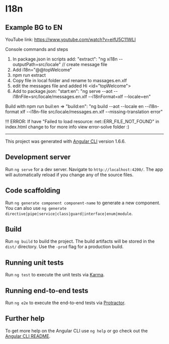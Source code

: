 # I18n

Example BG to EN
-----------------------------------------------------------------------------------

YouTube link: https://www.youtube.com/watch?v=eifU5C11WLI

Console commands and steps

1. In package.json in scripts add: "extract": "ng xi18n --outputPath=src/locale"  // create message file
2. Add i18n="@@topWelcome"
3. npm run extract
4. Copy file in local folder and rename to massages.en.xlf
5. edit the messages file and added  <target> Hi <id="topWelcome"> </target>
6. Add to package.json: "start:en": "ng serve --aot --i18nFile=src/locale/messages.en.xlf --i18nFormat=xlf --locale=en"

Build with npm run buil:en => "build:en": "ng build --aot --locale en --i18n-format xlf --i18n-file src/locale/messages.en.xlf --missing-translation error"

!!! ERROR: If have "Failed to load resource: net::ERR_FILE_NOT_FOUND" in index.html change <base href="/"> to <base href="./"> for more info view error-solve folder :) 


-----------------------------------------------------------------------------------

This project was generated with [Angular CLI](https://github.com/angular/angular-cli) version 1.6.6.

## Development server

Run `ng serve` for a dev server. Navigate to `http://localhost:4200/`. The app will automatically reload if you change any of the source files.

## Code scaffolding

Run `ng generate component component-name` to generate a new component. You can also use `ng generate directive|pipe|service|class|guard|interface|enum|module`.

## Build

Run `ng build` to build the project. The build artifacts will be stored in the `dist/` directory. Use the `-prod` flag for a production build.

## Running unit tests

Run `ng test` to execute the unit tests via [Karma](https://karma-runner.github.io).

## Running end-to-end tests

Run `ng e2e` to execute the end-to-end tests via [Protractor](http://www.protractortest.org/).

## Further help

To get more help on the Angular CLI use `ng help` or go check out the [Angular CLI README](https://github.com/angular/angular-cli/blob/master/README.md).
